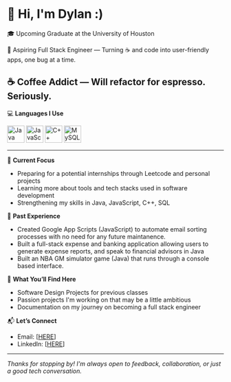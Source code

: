 # 👋 Hi, I'm Dylan :)

🎓 Upcoming Graduate at the University of Houston

🎯 Aspiring Full Stack Engineer — Turning ☕ and code into user-friendly apps, one bug at a time.

☕ Coffee Addict — Will refactor for espresso. Seriously.
---
💻 **Languages I Use** 

<p align="left"> <img src="https://cdn.jsdelivr.net/gh/devicons/devicon/icons/java/java-original.svg" alt="Java" width="40" height="40"/> <img src="https://cdn.jsdelivr.net/gh/devicons/devicon/icons/javascript/javascript-original.svg" alt="JavaScript" width="40" height="40"/> <img src="https://cdn.jsdelivr.net/gh/devicons/devicon/icons/cplusplus/cplusplus-original.svg" alt="C++" width="40" height="40"/> <img src="https://cdn.jsdelivr.net/gh/devicons/devicon/icons/mysql/mysql-original.svg" alt="MySQL" width="40" height="40"/> </p>

---
🔧 **Current Focus**
- Preparing for a potential internships through Leetcode and personal projects
- Learning more about tools and tech stacks used in software development
- Strengthening my skills in Java, JavaScript, C++, SQL

💼 **Past Experience**
- Created Google App Scripts (JavaScript) to automate email sorting processes with no need for any future maintanence.
- Built a full-stack expense and banking application allowing users to generate expense reports, and speak to financial advisors in Java
- Built an NBA GM simulator game (Java) that runs through a console based interface.

🚀 **What You’ll Find Here**
- Software Design Projects for previous classes
- Passion projects I'm working on that may be a little ambitious
- Documentation on my journey on becoming a full stack engineer

📬 **Let’s Connect**
- Email: [[HERE](dylannan52@gmail.com)]
- LinkedIn: [[HERE](https://www.linkedin.com/in/dylan-nanthavongdouangsy/)]

---

*Thanks for stopping by! I'm always open to feedback, collaboration, or just a good tech conversation.*
